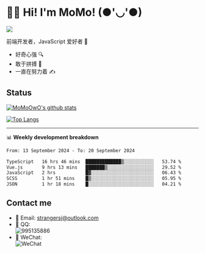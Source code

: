 # 👨‍🎓 Hi! I'm MoMo! (●'◡'●)

[![](https://img.shields.io/badge/-@MoMoOwO-%23181717?style=flat-square&logo=github)](https://github.com/MoMoOwO)

前端开发者，JavaScript 爱好者 💖
- 好奇心强 🔍
- 敢于拼搏 💪
- 一直在努力着 ✍

## Status

[![MoMoOwO's github stats](https://github-readme-stats.vercel.app/api?username=MoMoOwO&show_icons=true&theme=tokyonight)](https://github.com/MoMoOwO)

[![Top Langs](https://github-readme-stats.vercel.app/api/top-langs/?username=MoMoOwO&layout=compact&theme=tokyonight)](https://github.com/MoMoOwO)

---

📊 **Weekly development breakdown**

<!--START_SECTION:waka-->

```txt
From: 13 September 2024 - To: 20 September 2024

TypeScript   16 hrs 46 mins  █████████████▒░░░░░░░░░░░   53.74 %
Vue.js       9 hrs 13 mins   ███████▒░░░░░░░░░░░░░░░░░   29.52 %
JavaScript   2 hrs           █▓░░░░░░░░░░░░░░░░░░░░░░░   06.43 %
SCSS         1 hr 51 mins    █▒░░░░░░░░░░░░░░░░░░░░░░░   05.95 %
JSON         1 hr 18 mins    █░░░░░░░░░░░░░░░░░░░░░░░░   04.21 %
```

<!--END_SECTION:waka-->

## Contact me

- 📧 Email: strangersj@outlook.com
- 🐧 QQ:  
  ![995135886](https://i.loli.net/2020/11/27/Yx6eDSQi34Va5IA.jpg)
- 💭 WeChat:  
  ![WeChat](https://i.loli.net/2020/11/27/wWX6uVoIQqig5KP.jpg)
  
